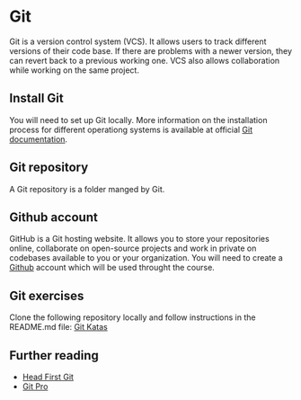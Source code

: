 # Git

Git is a version control system (VCS). It allows users to track different versions of their code base. If there are problems with a newer version, they can revert back to a previous working one. VCS also allows collaboration while working on the same project.

## Install Git
You will need to set up Git locally. More information on the installation process for different operationg systems is available at official [Git documentation](https://git-scm.com/book/en/v2/Getting-Started-Installing-Git).

## Git repository
A Git repository is a folder manged by Git.

## Github account
GitHub is a Git hosting website. It allows you to store your repositories online, collaborate on open-source projects and work in private on codebases available to you or your organization. You will need to create a [Github](https://github.com/join) account which will be used throught the course.

## Git exercises
Clone the following repository locally and follow instructions in the README.md file: [Git Katas](https://github.com/eficode-academy/git-katas)

## Further reading
- [Head First Git](https://learning.oreilly.com/library/view/head-first-git/9781492092506/)
- [Git Pro](https://git-scm.com/book/en/v2)
